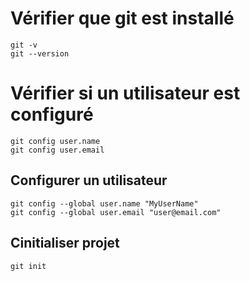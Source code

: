 # Vérifier que git est installé

```
git -v
git --version
```

# Vérifier si un utilisateur est configuré

```
git config user.name
git config user.email
```

## Configurer un utilisateur

```
git config --global user.name "MyUserName"
git config --global user.email "user@email.com"
```

## Cinitialiser projet

```
git init
```
